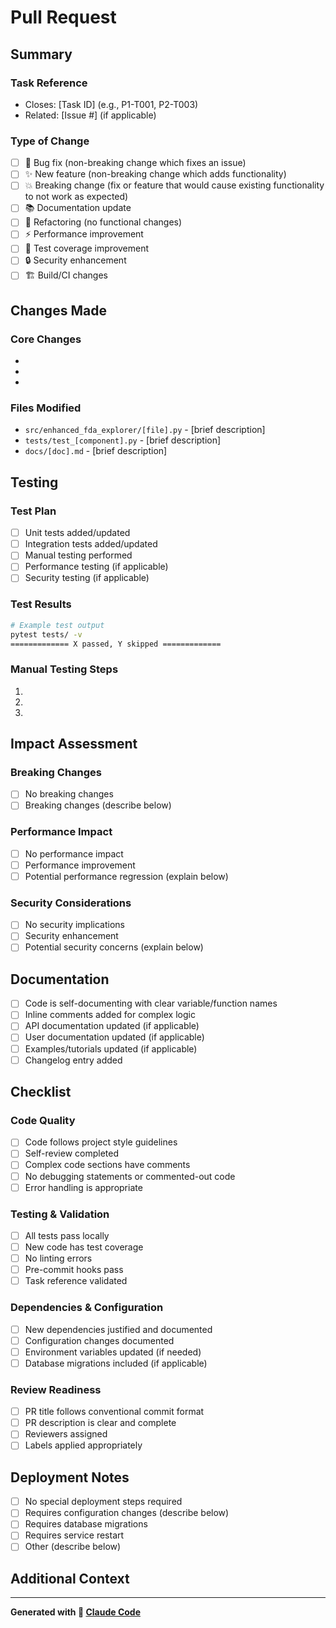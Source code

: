 # Pull Request

## Summary

<!-- Provide a brief summary of the changes in this PR -->

### Task Reference
<!-- Link to the task(s) this PR addresses -->
- Closes: [Task ID] (e.g., P1-T001, P2-T003)
- Related: [Issue #] (if applicable)

### Type of Change
<!-- Mark the appropriate option with an 'x' -->
- [ ] 🐛 Bug fix (non-breaking change which fixes an issue)
- [ ] ✨ New feature (non-breaking change which adds functionality)
- [ ] 💥 Breaking change (fix or feature that would cause existing functionality to not work as expected)
- [ ] 📚 Documentation update
- [ ] 🔧 Refactoring (no functional changes)
- [ ] ⚡ Performance improvement
- [ ] 🧪 Test coverage improvement
- [ ] 🔒 Security enhancement
- [ ] 🏗️ Build/CI changes

## Changes Made

<!-- Describe the changes in detail -->

### Core Changes
- 
- 
- 

### Files Modified
<!-- List the main files that were changed -->
- `src/enhanced_fda_explorer/[file].py` - [brief description]
- `tests/test_[component].py` - [brief description]
- `docs/[doc].md` - [brief description]

## Testing

<!-- Describe the testing performed -->

### Test Plan
- [ ] Unit tests added/updated
- [ ] Integration tests added/updated
- [ ] Manual testing performed
- [ ] Performance testing (if applicable)
- [ ] Security testing (if applicable)

### Test Results
<!-- Include test results, screenshots, or other evidence -->
```bash
# Example test output
pytest tests/ -v
============= X passed, Y skipped =============
```

### Manual Testing Steps
1. 
2. 
3. 

## Impact Assessment

### Breaking Changes
<!-- List any breaking changes and migration steps -->
- [ ] No breaking changes
- [ ] Breaking changes (describe below)

### Performance Impact
- [ ] No performance impact
- [ ] Performance improvement
- [ ] Potential performance regression (explain below)

### Security Considerations
- [ ] No security implications
- [ ] Security enhancement
- [ ] Potential security concerns (explain below)

## Documentation

<!-- Check all that apply -->
- [ ] Code is self-documenting with clear variable/function names
- [ ] Inline comments added for complex logic
- [ ] API documentation updated (if applicable)
- [ ] User documentation updated (if applicable)
- [ ] Examples/tutorials updated (if applicable)
- [ ] Changelog entry added

## Checklist

<!-- Ensure all items are checked before requesting review -->

### Code Quality
- [ ] Code follows project style guidelines
- [ ] Self-review completed
- [ ] Complex code sections have comments
- [ ] No debugging statements or commented-out code
- [ ] Error handling is appropriate

### Testing & Validation
- [ ] All tests pass locally
- [ ] New code has test coverage
- [ ] No linting errors
- [ ] Pre-commit hooks pass
- [ ] Task reference validated

### Dependencies & Configuration
- [ ] New dependencies justified and documented
- [ ] Configuration changes documented
- [ ] Environment variables updated (if needed)
- [ ] Database migrations included (if applicable)

### Review Readiness
- [ ] PR title follows conventional commit format
- [ ] PR description is clear and complete
- [ ] Reviewers assigned
- [ ] Labels applied appropriately

## Deployment Notes

<!-- Any special deployment considerations -->
- [ ] No special deployment steps required
- [ ] Requires configuration changes (describe below)
- [ ] Requires database migrations
- [ ] Requires service restart
- [ ] Other (describe below)

## Additional Context

<!-- Add any other context, screenshots, or information that would be helpful for reviewers -->

---

**Generated with 🤖 [Claude Code](https://claude.ai/code)**